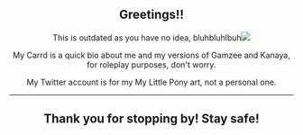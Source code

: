  <div align="center"><h2>Greetings!!</h2>
<p>This is outdated as you have no idea, bluhbluhlbuh<img src="https://secondstomidnight.neocities.org/weas/Emotes/weasel.gif"></p>
<p>My Carrd is a quick bio about me and my versions of Gamzee and Kanaya, for roleplay purposes, don't worry.
<p>My Twitter account is for my My Little Pony art, not a personal one.
  <hr>
<h2>Thank you for stopping by! Stay safe!</h2></div>
